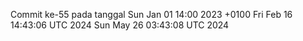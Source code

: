 Commit ke-55 pada tanggal Sun Jan 01 14:00 2023 +0100
Fri Feb 16 14:43:06 UTC 2024
Sun May 26 03:43:08 UTC 2024
